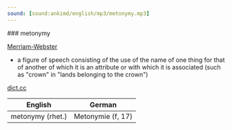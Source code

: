 ```yaml
---
sound: [sound:ankimd/english/mp3/metonymy.mp3]
---
```


\### metonymy

[Merriam-Webster](https://www.merriam-webster.com/dictionary/metonymy)

- a figure of speech consisting of the use of the name of one thing for that of another of which it is an attribute or with which it is associated (such as "crown" in "lands belonging to the crown")

[dict.cc](https://www.dict.cc/metonymy)

| English        | German       |
| -------------- | ------------ |
| metonymy (rhet.) | Metonymie (f, 17) |
